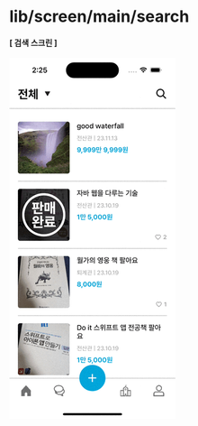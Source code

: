 # lib/screen/main/search

<b>[ 검색 스크린 ]</b>
<br />
<br />
<img src="https://github.com/team-ilpalsam/Flutter_DaelimMarket/blob/main/readme/main/search.gif" width="auto" height="640px">
